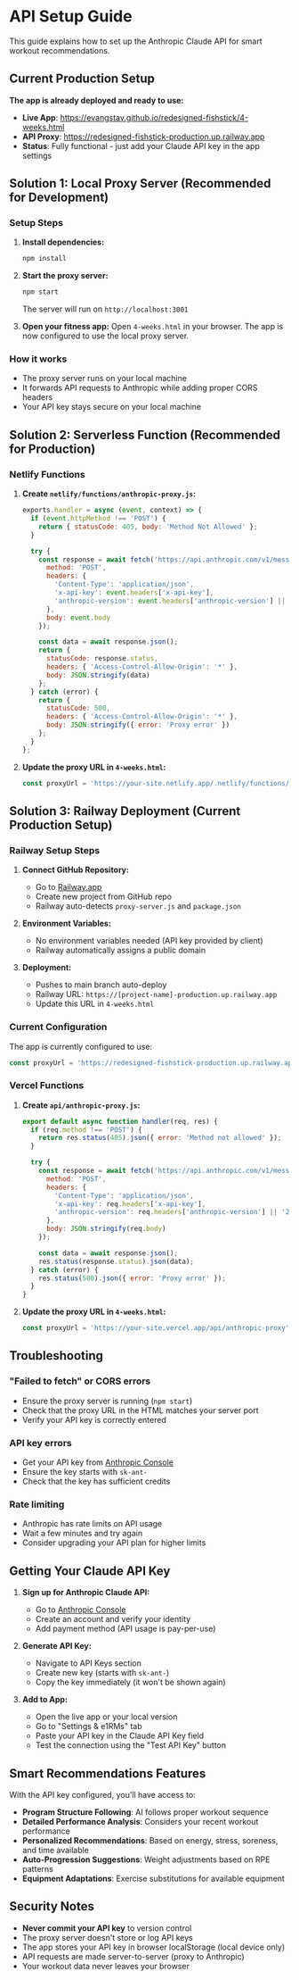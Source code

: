 # API Setup Guide

This guide explains how to set up the Anthropic Claude API for smart workout recommendations.

## Current Production Setup

**The app is already deployed and ready to use:**
- **Live App**: https://evangstav.github.io/redesigned-fishstick/4-weeks.html
- **API Proxy**: https://redesigned-fishstick-production.up.railway.app
- **Status**: Fully functional - just add your Claude API key in the app settings

## Solution 1: Local Proxy Server (Recommended for Development)

### Setup Steps

1. **Install dependencies:**

   ```bash
   npm install
   ```

2. **Start the proxy server:**

   ```bash
   npm start
   ```

   The server will run on `http://localhost:3001`

3. **Open your fitness app:**
   Open `4-weeks.html` in your browser. The app is now configured to use the local proxy server.

### How it works

- The proxy server runs on your local machine
- It forwards API requests to Anthropic while adding proper CORS headers
- Your API key stays secure on your local machine

## Solution 2: Serverless Function (Recommended for Production)

### Netlify Functions

1. **Create `netlify/functions/anthropic-proxy.js`:**

   ```javascript
   exports.handler = async (event, context) => {
     if (event.httpMethod !== 'POST') {
       return { statusCode: 405, body: 'Method Not Allowed' };
     }

     try {
       const response = await fetch('https://api.anthropic.com/v1/messages', {
         method: 'POST',
         headers: {
           'Content-Type': 'application/json',
           'x-api-key': event.headers['x-api-key'],
           'anthropic-version': event.headers['anthropic-version'] || '2023-06-01'
         },
         body: event.body
       });

       const data = await response.json();
       return {
         statusCode: response.status,
         headers: { 'Access-Control-Allow-Origin': '*' },
         body: JSON.stringify(data)
       };
     } catch (error) {
       return {
         statusCode: 500,
         headers: { 'Access-Control-Allow-Origin': '*' },
         body: JSON.stringify({ error: 'Proxy error' })
       };
     }
   };
   ```

2. **Update the proxy URL in `4-weeks.html`:**

   ```javascript
   const proxyUrl = 'https://your-site.netlify.app/.netlify/functions/anthropic-proxy';
   ```

## Solution 3: Railway Deployment (Current Production Setup)

### Railway Setup Steps

1. **Connect GitHub Repository:**
   - Go to [Railway.app](https://railway.app)
   - Create new project from GitHub repo
   - Railway auto-detects `proxy-server.js` and `package.json`

2. **Environment Variables:**
   - No environment variables needed (API key provided by client)
   - Railway automatically assigns a public domain

3. **Deployment:**
   - Pushes to main branch auto-deploy
   - Railway URL: `https://[project-name]-production.up.railway.app`
   - Update this URL in `4-weeks.html`

### Current Configuration

The app is currently configured to use:
```javascript
const proxyUrl = 'https://redesigned-fishstick-production.up.railway.app/api/anthropic';
```

### Vercel Functions

1. **Create `api/anthropic-proxy.js`:**

   ```javascript
   export default async function handler(req, res) {
     if (req.method !== 'POST') {
       return res.status(405).json({ error: 'Method not allowed' });
     }

     try {
       const response = await fetch('https://api.anthropic.com/v1/messages', {
         method: 'POST',
         headers: {
           'Content-Type': 'application/json',
           'x-api-key': req.headers['x-api-key'],
           'anthropic-version': req.headers['anthropic-version'] || '2023-06-01'
         },
         body: JSON.stringify(req.body)
       });

       const data = await response.json();
       res.status(response.status).json(data);
     } catch (error) {
       res.status(500).json({ error: 'Proxy error' });
     }
   }
   ```

2. **Update the proxy URL in `4-weeks.html`:**

   ```javascript
   const proxyUrl = 'https://your-site.vercel.app/api/anthropic-proxy';
   ```

## Troubleshooting

### "Failed to fetch" or CORS errors

- Ensure the proxy server is running (`npm start`)
- Check that the proxy URL in the HTML matches your server port
- Verify your API key is correctly entered

### API key errors

- Get your API key from [Anthropic Console](https://console.anthropic.com/)
- Ensure the key starts with `sk-ant-`
- Check that the key has sufficient credits

### Rate limiting

- Anthropic has rate limits on API usage
- Wait a few minutes and try again
- Consider upgrading your API plan for higher limits

## Getting Your Claude API Key

1. **Sign up for Anthropic Claude API:**
   - Go to [Anthropic Console](https://console.anthropic.com/)
   - Create an account and verify your identity
   - Add payment method (API usage is pay-per-use)

2. **Generate API Key:**
   - Navigate to API Keys section
   - Create new key (starts with `sk-ant-`)
   - Copy the key immediately (it won't be shown again)

3. **Add to App:**
   - Open the live app or your local version
   - Go to "Settings & e1RMs" tab
   - Paste your API key in the Claude API Key field
   - Test the connection using the "Test API Key" button

## Smart Recommendations Features

With the API key configured, you'll have access to:
- **Program Structure Following**: AI follows proper workout sequence
- **Detailed Performance Analysis**: Considers your recent workout performance
- **Personalized Recommendations**: Based on energy, stress, soreness, and time available
- **Auto-Progression Suggestions**: Weight adjustments based on RPE patterns
- **Equipment Adaptations**: Exercise substitutions for available equipment

## Security Notes

- **Never commit your API key** to version control
- The proxy server doesn't store or log API keys
- The app stores your API key in browser localStorage (local device only)
- API requests are made server-to-server (proxy to Anthropic)
- Your workout data never leaves your browser

